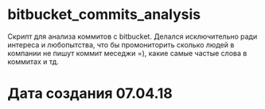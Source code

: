 # bitbucket_commits_analysis

Скрипт для анализа коммитов с bitbucket. Делался исключительно ради интереса и любопытства, что бы промониторить сколько людей в компании не пишут коммит меседжи =), какие самые частые слова в коммитах и тд.

# Дата создания 07.04.18
